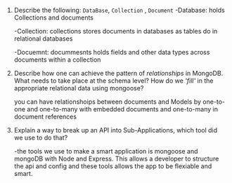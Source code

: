 1.  Describe the following: `DataBase`, `Collection` , `Document`
    -Database: holds Collections and documents

    -Collection: collections stores documents in databases as tables do in relational databases

    -Docuemnt: docummesnts holds fields and other data types across documents within a collection

1.  Describe how one can achieve the pattern of _relationships_ in MongoDB. What
    needs to take place at the schema level? How do we _'fill'_ in the
    appropriate relational data using mongoose?
    
    you can have relationshoips between documents and Models by one-to-one and one-to-many with embedded documents and one-to-many in document references

1.  Explain a way to break up an API into Sub-Applications, which tool did we use to do that?

    -the tools we use to make a smart application is mongoose and mongoDB with Node and Express. This allows a developer to structure the api and config and these tools allows the app to be flexiable and smart.